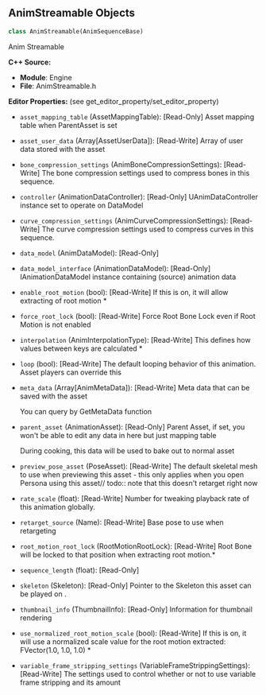 ## AnimStreamable Objects

```python
class AnimStreamable(AnimSequenceBase)
```

Anim Streamable

**C++ Source:**

- **Module**: Engine
- **File**: AnimStreamable.h

**Editor Properties:** (see get_editor_property/set_editor_property)

- ``asset_mapping_table`` (AssetMappingTable):  [Read-Only] Asset mapping table when ParentAsset is set
- ``asset_user_data`` (Array[AssetUserData]):  [Read-Write] Array of user data stored with the asset
- ``bone_compression_settings`` (AnimBoneCompressionSettings):  [Read-Write] The bone compression settings used to compress bones in this sequence.
- ``controller`` (AnimationDataController):  [Read-Only] UAnimDataController instance set to operate on DataModel
- ``curve_compression_settings`` (AnimCurveCompressionSettings):  [Read-Write] The curve compression settings used to compress curves in this sequence.
- ``data_model`` (AnimDataModel):  [Read-Only]
- ``data_model_interface`` (AnimationDataModel):  [Read-Only] IAnimationDataModel instance containing (source) animation data
- ``enable_root_motion`` (bool):  [Read-Write] If this is on, it will allow extracting of root motion *
- ``force_root_lock`` (bool):  [Read-Write] Force Root Bone Lock even if Root Motion is not enabled
- ``interpolation`` (AnimInterpolationType):  [Read-Write] This defines how values between keys are calculated *
- ``loop`` (bool):  [Read-Write] The default looping behavior of this animation.
  Asset players can override this
- ``meta_data`` (Array[AnimMetaData]):  [Read-Write] Meta data that can be saved with the asset

  You can query by GetMetaData function
- ``parent_asset`` (AnimationAsset):  [Read-Only] Parent Asset, if set, you won't be able to edit any data in here but just mapping table

  During cooking, this data will be used to bake out to normal asset
- ``preview_pose_asset`` (PoseAsset):  [Read-Write] The default skeletal mesh to use when previewing this asset - this only applies when you open Persona using this asset//
  todo:: note that this doesn't retarget right now
- ``rate_scale`` (float):  [Read-Write] Number for tweaking playback rate of this animation globally.
- ``retarget_source`` (Name):  [Read-Write] Base pose to use when retargeting
- ``root_motion_root_lock`` (RootMotionRootLock):  [Read-Write] Root Bone will be locked to that position when extracting root motion.*
- ``sequence_length`` (float):  [Read-Only]
- ``skeleton`` (Skeleton):  [Read-Only] Pointer to the Skeleton this asset can be played on .
- ``thumbnail_info`` (ThumbnailInfo):  [Read-Only] Information for thumbnail rendering
- ``use_normalized_root_motion_scale`` (bool):  [Read-Write] If this is on, it will use a normalized scale value for the root motion extracted: FVector(1.0, 1.0, 1.0) *
- ``variable_frame_stripping_settings`` (VariableFrameStrippingSettings):  [Read-Write] The settings used to control whether or not to use variable frame stripping and its amount

<a id="unreal.AnimationAttributeIdentifierExtensions"></a>